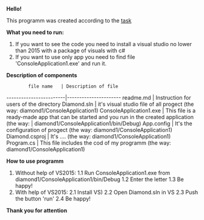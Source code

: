 **Hello!**

This programm was created according to the [task](https://github.com/davidwhitney/CodeDojos/tree/master/Diamond%20Kata)

**What you need to run:**

1. If you want to see the code you need to install a visual studio no lower than 2015 with a package of visuals with c#
2. If you want to use only app you need to find file 'ConsoleApplication1.exe' and run it.

**Description of components**

            file name   | Description of file
------------------------|----------------------
        readme.md       | Instruction for users of the directory
        Diamond.sln     | it's visual studio file of all progect (the way: diamond1/ConsoleApplication1)
ConsoleApplication1.exe | This file is a ready-made app that can be started and you run in the created application (the way: 
                        | diamond1/ConsoleApplication1/bin/Debug)
        App.config      | It's the configuration of progect (the way: diamond1/ConsoleApplication1)
      Diamond.csproj    | It's .... (the way: diamond1/ConsoleApplication1)
        Program.cs      | This file includes the cod of my programm (the way: diamond1/ConsoleApplication1)
        
       
**How to use programm**

1. Without help of VS2015:
    1.1 Run ConsoleApplication1.exe from diamond1/ConsoleApplication1/bin/Debug
    1.2 Enter the letter
    1.3 Be happy!
2. With help of VS2015:
    2.1 Install VS)
    2.2 Open Diamond.sln in VS
    2.3 Push the button 'run'
    2.4 Be happy!
    
    
 **Thank you for attention**

